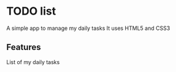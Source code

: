 # TODO list
A simple app to manage my daily tasks
It uses HTML5 and CSS3

## Features
List of my daily tasks